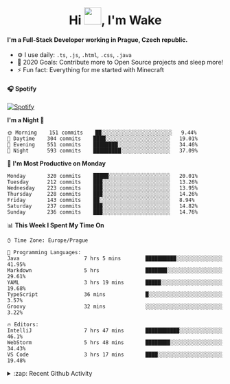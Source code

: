 <h1 align="center">Hi <img src="https://raw.githubusercontent.com/MrWakeCZ/MrWakeCZ/master/Hi.gif" width="40px" />, I'm Wake</h1>

#### I'm a Full-Stack Developer working in Prague, Czech republic.
- ⚙️ I use daily: `.ts`, `.js`, `.html`, `.css`, `.java`
- 🥅 2020 Goals: Contribute more to Open Source projects and sleep more!
- ⚡ Fun fact: Everything for me started with Minecraft

#### 🎧 Spotify
[![Spotify](https://novatorem-delta-eight.vercel.app/api/spotify)](https://open.spotify.com/user/wakeecz)

<!--START_SECTION:waka-->
**I'm a Night 🦉** 

```text
🌞 Morning    151 commits    ██░░░░░░░░░░░░░░░░░░░░░░░   9.44% 
🌆 Daytime    304 commits    ████░░░░░░░░░░░░░░░░░░░░░   19.01% 
🌃 Evening    551 commits    ████████░░░░░░░░░░░░░░░░░   34.46% 
🌙 Night      593 commits    █████████░░░░░░░░░░░░░░░░   37.09%

```
📅 **I'm Most Productive on Monday** 

```text
Monday       320 commits    █████░░░░░░░░░░░░░░░░░░░░   20.01% 
Tuesday      212 commits    ███░░░░░░░░░░░░░░░░░░░░░░   13.26% 
Wednesday    223 commits    ███░░░░░░░░░░░░░░░░░░░░░░   13.95% 
Thursday     228 commits    ███░░░░░░░░░░░░░░░░░░░░░░   14.26% 
Friday       143 commits    ██░░░░░░░░░░░░░░░░░░░░░░░   8.94% 
Saturday     237 commits    ███░░░░░░░░░░░░░░░░░░░░░░   14.82% 
Sunday       236 commits    ███░░░░░░░░░░░░░░░░░░░░░░   14.76%

```


📊 **This Week I Spent My Time On** 

```text
⌚︎ Time Zone: Europe/Prague

💬 Programming Languages: 
Java                     7 hrs 5 mins        ██████████░░░░░░░░░░░░░░░   41.95% 
Markdown                 5 hrs               ███████░░░░░░░░░░░░░░░░░░   29.61% 
YAML                     3 hrs 19 mins       █████░░░░░░░░░░░░░░░░░░░░   19.68% 
TypeScript               36 mins             █░░░░░░░░░░░░░░░░░░░░░░░░   3.57% 
Groovy                   32 mins             ░░░░░░░░░░░░░░░░░░░░░░░░░   3.22%

🔥 Editors: 
IntelliJ                 7 hrs 47 mins       ███████████░░░░░░░░░░░░░░   46.1% 
WebStorm                 5 hrs 48 mins       ████████░░░░░░░░░░░░░░░░░   34.43% 
VS Code                  3 hrs 17 mins       ████░░░░░░░░░░░░░░░░░░░░░   19.48%

```


<!--END_SECTION:waka-->

<details>
  <summary>:zap: Recent Github Activity</summary>

<!--START_SECTION:activity-->
1. 🎉 Merged PR [#10](https://github.com//craftmania-cz/craftmanager/pull/10) in [craftmania-cz/craftmanager](https://github.com//craftmania-cz/craftmanager)
2. 🎉 Merged PR [#11](https://github.com//craftmania-cz/craftmanager/pull/11) in [craftmania-cz/craftmanager](https://github.com//craftmania-cz/craftmanager)
3. ❗️ Closed issue [#25](https://github.com//waked-cz/corgi/issues/25) in [waked-cz/corgi](https://github.com//waked-cz/corgi)
4. ❗️ Closed issue [#50](https://github.com//waked-cz/corgi/issues/50) in [waked-cz/corgi](https://github.com//waked-cz/corgi)
5. ❗️ Closed issue [#61](https://github.com//waked-cz/corgi/issues/61) in [waked-cz/corgi](https://github.com//waked-cz/corgi)
<!--END_SECTION:activity-->

</details>

